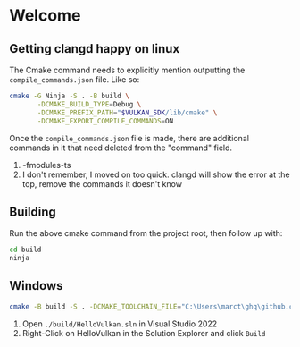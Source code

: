 # Welcome


## Getting clangd happy on linux
The Cmake command needs to explicitly mention outputting the `compile_commands.json` file. Like so:

```sh
cmake -G Ninja -S . -B build \
       -DCMAKE_BUILD_TYPE=Debug \
       -DCMAKE_PREFIX_PATH="$VULKAN_SDK/lib/cmake" \
       -DCMAKE_EXPORT_COMPILE_COMMANDS=ON
```

Once the `compile_commands.json` file is made, there are additional commands in it that need deleted from the "command" field.
1. -fmodules-ts
2. I don't remember, I moved on too quick. clangd will show the error at the top, remove the commands it doesn't know

## Building
Run the above cmake command from the project root, then follow up with:

```sh
cd build
ninja
```


## Windows

```sh
cmake -B build -S . -DCMAKE_TOOLCHAIN_FILE="C:\Users\marct\ghq\github.com\microsoft\vcpkg\scripts\buildsystems\vcpkg.cmake"
```

1. Open `./build/HelloVulkan.sln` in Visual Studio 2022
2. Right-Click on HelloVulkan in the Solution Explorer and click `Build`
